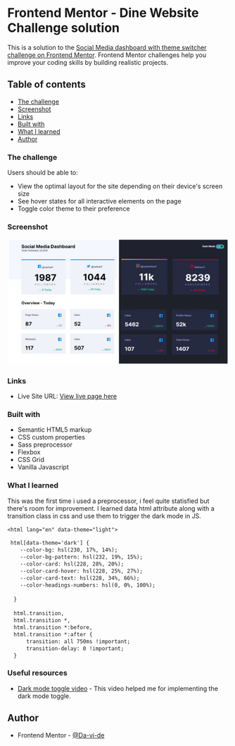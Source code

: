 # Frontend Mentor - Dine Website Challenge solution

This is a solution to the [Social Media dashboard with theme switcher challenge on Frontend Mentor](https://www.frontendmentor.io/challenges/social-media-dashboard-with-theme-switcher-6oY8ozp_H). Frontend Mentor challenges help you improve your coding skills by building realistic projects. 

## Table of contents

  - [The challenge](#the-challenge)
  - [Screenshot](#screenshot)
  - [Links](#links)
  - [Built with](#built-with)
  - [What I learned](#what-i-learned)
  - [Author](#author)

### The challenge

Users should be able to:

- View the optimal layout for the site depending on their device's screen size
- See hover states for all interactive elements on the page
- Toggle color theme to their preference

### Screenshot

![](./images/social_media_dashboard_combined.jpg)

### Links

- Live Site URL: [View live page here](https://social-media-dashboard-with-theme-switcher-da-vi-de.vercel.app/)

### Built with

- Semantic HTML5 markup
- CSS custom properties
- Sass preprocessor
- Flexbox
- CSS Grid
- Vanilla Javascript

### What I learned

This was the first time i used a preprocessor, i feel quite statisfied but there's room for improvement.
I learned data html attribute along with a transition class in css and use them to trigger the dark mode in JS.

```
<html lang="en" data-theme="light">
```

```
 html[data-theme='dark'] {
    --color-bg: hsl(230, 17%, 14%);
    --color-bg-pattern: hsl(232, 19%, 15%);
    --color-card: hsl(228, 28%, 20%);
    --color-card-hover: hsl(228, 25%, 27%);
    --color-card-text: hsl(228, 34%, 66%);
    --color-headings-numbers: hsl(0, 0%, 100%);
  
  }

  html.transition,
  html.transition *,
  html.transition *:before,
  html.transition *:after {
      transition: all 750ms !important;
      transition-delay: 0 !important;
  }
```

### Useful resources

- [Dark mode toggle video](https://www.youtube.com/watch?v=ZKXv_ZHQ654) - This video helped me for implementing the dark mode toggle.

## Author

- Frontend Mentor - [@Da-vi-de](https://www.frontendmentor.io/profile/Da-vi-de)
